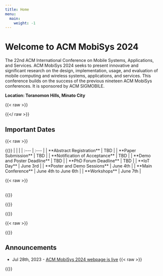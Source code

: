 ```yaml
---
title: Home
menu:
  main:
    weight: -1
---
```

<!-- some parent menus(Attendee info, Author info, etc ...) are defined in config.toml -->

# Welcome to ACM MobiSys 2024 
The 22nd ACM International Conference on Mobile Systems, Applications, and Services. ACM MobiSys 2024 seeks to present innovative and significant research on the design, implementation, usage, and evaluation of mobile computing and wireless systems, applications, and services. This conference builds on the success of the previous nineteen ACM MobiSys conferences. It is sponsored by ACM SIGMOBILE.

**Location: Toranomon Hills, Minato City**

{{< raw >}}
<!-- 
<style>
span.button{
  padding: 10px 16px;
  font-size: 18px;
}
</style>
<div style="text-align:center">
  <span class="button">
    <a href="http://dl.acm.org/citation.cfm?id=3498361"><span class="icon-file-text2"></span> Proceedings on ACM Digital Lib</a>
  </span>
</div>
-->
{{</ raw >}}
<!-- {{< button >}} [{{<raw>}}<span class="icon-file-text2"></span>{{</raw>}} Proceedings on ACM Digital Lib](http://dl.acm.org/citation.cfm?id=3498361) {{</ button >}} -->

<!-- {{< button >}} [Register Now!](https://web.cvent.com/event/4435ad2f-ea03-4091-89b4-f1fc5e7ef753/) {{</ button >}}
 -->

## Important Dates
{{< raw >}}
<div class="split">
{{</ raw >}}
<!-- | | |
| :- | :- | -->
|                                |                           |
| :---                           | :---                      |
| **Abstract Registration**      | TBD                       |
| **Paper Submission**           | TBD                       |
| **Notification of Acceptance** | TBD                       |
| **Demo and Poster Deadline**   | TBD                       |
| **PhD Forum Deadline**         | TBD                       |
| **IoT Day**                    | June 3rd                  |
| **Poster and Demo Sessions**   | June 4th                  |
| **Main Conference**            | June 4th to June 6th      |
| **Workshops**                  | June 7th                  |
<!--
|                                |                           |
| :---                           | :---                      |
| **Abstract Registration**      | December 13th, 2023 AoE   |
| **Paper Submission**           | December 20th, 2023 AoE   |
| **Notification of Acceptance** | March 14th, 2022          |
| **Demo and Poster Deadline**   | May 11th, 2022, 20:00 EDT |
| **PhD Forum Deadline**         | June 10th, 2024 AoE       |
| **IoT Day**                    | June 27th                 |
| **Poster and Demo Sessions**   | June 28th                 |
| **Main Conference**            | June 5th to June 7th      |
| **Workshops**                  | July 1st                  |
-->

<!--{{< youtube-pl PL6jLuiS6wP5bTR9rjQRDFxAVrRP0It6mn >}} -->
{{< raw >}}
</div>
<br>
{{</ raw >}}


{{<raw>}}
<div class="shade1">
  <style>
    div.keynote-highlights img{
      max-height: 240px;
      width: auto;
    }
    @media only screen and (max-width: 600px) {
      div.keynote-highlights img {
        max-height: 105px;
        width: auto;
      }
      div.keynote-highlights{
        font-size: 8px;
        line-height: 1.5em;
      }
    }
  </style>
{{</raw>}}

<!-- 
## Program Highlights

## [IoT Day Keynote Speakers](iot.html)

{{< keynote-highlights>}}
 
| | |
| - | - | - |
| [![Mani Srivastava](./media/iot/mani.jpg) <br /> **Neuro-symbolic Architectures for the Internet of Things** <br /> Mani Srivastava (University of California at Los Angeles, USA)](iot.html#iot1) | [![Luca Mottola](./media/iot/luca.jpg) <br /> **Intermittent Computing: A Reality Check** <br /> Luca Mottola (Politecnico di Milano, Italy)](iot.html#iot2) | [![Chenyang Lu](./media/iot/chenyang.jpg) <br /> **Internet of Medical Things: Predicting Clinical Outcomes with Wearables** <br /> Chenyang Lu (Washington University in St. Louis)](iot.html#iot3) |

| |
| - | - | 
| [![Matthew Caesar](./media/iot/matthew.jpg) <br /> **Towards an Operating System for Digital Twinning** <br /> Matthew Caesar (University of Illinois at Urbana Champaign)](iot.html#iot4) | [![Jae Kim](./media/iot/jae.jpg) <br /> **Tactical Networks: Transforming “Network-Centric” to IoT** <br /> Jae Kim (The Boeing Company)](iot.html#iot5) |

{{</ keynote-highlights >}}

## [Main Program Keynote Speakers](keynotes.html)


{{< keynote-highlights>}}

| | |
| - | - | - |
| [![Andrea Goldsmith](./media/keynotes/andrea.jpg) <br /> **SIGMOBILE Outstanding Contribution Award Talk:**<br/> **Imagining the next generation of wireless networks** <br /> Andrea Goldsmith (Professor, Princeton University)](keynotes.html#keynote1) | [![Fadel Adib](./media/keynotes/fadel.jpg) <br /> **SIGMOBILE Rockstar Award Talk:**<br/>**Decoding Hidden Worlds: Wireless & Sensor Technologies for Oceans, Health, and Robotics** <br /> Fadel Adib (Professor, MIT)](keynotes.html#keynote2) | [![Constantine Polychronopoulos](./media/keynotes/constantine.jpg) <br /> **Industry Keynote:**<br/>**Network Slicing as a Disruptive Paradigm for 5G and Beyond** <br /> Constantine Polychronopoulos (VP, Juniper Networks)](keynotes.html#keynote3) |

{{</ keynote-highlights >}}


## [Industry Tech Talk](techtalk.html)

{{< keynote-highlights>}}
| | |
| - | - | - |
| | [![Ranveer Chandra](/media/headshots-bkp/chandra.jpg) <br /> **Systems Research for Industry** <br /> Ranveer Chandra (Microsoft Research & Agri-Food)](techtalk.html) | |

{{</ keynote-highlights >}}


## [Session Previews](program.html)
| | |
| - | - | - |
| **[Session 1: Mobile Communications](program.html#mobilecomm)**| **[Session 3: Mobile Apps](program.html#apps)** | **[Session 4: Mobile ML](program.html#ml)** |
| {{< youtube-small kTI-sf87G_4 >}} | {{< youtube-small 5xmOsc9lU0M >}} | {{< youtube-small nf3in1rBGxs >}} |
|  **[Session 5: Sensing](program.html#sensing)** |**[Session 6: Security and Privacy](program.html#security)** | **[Session 7: Fault Detection and Tolerance](program.html#fault)** |
|  {{< youtube-small jr1RB2Kp8rQ >}} | {{< youtube-small s5MpGsx-csM >}}| {{< youtube-small XidhH8mxcBc >}} |
|   |**[Session 9: Localization and Tracking](program.html#tracking)** |  |
|  | {{< youtube-small cLCSWv_wrJQ >}}|  | 

{{<raw>}}</div>{{</raw>}}
-->

{{< raw >}}
<div>
<style>
main a {
  color: inherit;
}
</style>
{{</ raw >}}

## Announcements
<!--
- {{< new-inline >}}Jun 25th, 2022 - [Social Activities are online](social-activities.html){{</ new-inline >}}
- Jun 23rd, 2022 - [Health and Safety Policies are online](health-and-safety.html)
- Jun 10th, 2022 - [Sightseeing is online](sightseeing.html)
- Jun 5th, 2022 - [Update hotel booking deadline (Firm deadline: JUN 17th)](venue.html)
- Jun 5th, 2022 - [Accepted Demos are online](accepted-demos.html)
- Jun 3rd, 2022 - [Accepted Posters are online](accepted-posters.html)
- May 31st, 2022 - [PhD Forum is announced](phd-forum.html)
- May 26th, 2022 - [The tentative program schedule is out](program.html)
- May 24th, 2022 - [Keynotes are announced](keynotes.html)
- May 20th, 2022 - [IoT Day Program is announced](iot.html)
- May 18th, 2022 - [Deadline for Student Travel Grant has been extended](student-travel-grant.html)
- May 4th, 2022 - [Deadline for Posters/Demos has been extended](cfposters.html)
- Apr 26th, 2022 - [Registration is now open](registration.html)
- Apr 21st, 2022 - [Visa Information is online](visa.html)
- Apr 11th, 2022 - [Update Camera-ready Deadline (MAY 26th)](camready.html)
- Apr 11th, 2022 - [Accepted Papers are online (conditionally accepted papers)](accepted-papers.html)
- Apr 10th, 2022 - [Student Travel Grant is online](student-travel-grant.html)
- Apr 10th, 2022 - [Venue is online](venue.html)
- Apr 8th, 2022 - [Camera-ready instructions added](camready.html)
- Apr 8th, 2022 - [Video instructions are online](videos.html)
- Apr 7th, 2022 - [N2Women\'s mentoring event](n2women.html)
- Mar 15th, 2022 - [Call for Posters is online (deadline MAY 4th, 2022, 20:00 EDT)](cfposters.html)
- Mar 11th, 2022 - [Call for Demos is online (deadline MAY 4th, 2022, 20:00 EDT)](demos.html)
- Mar 9th, 2022 - [List of Workshops added](wsl.html)
- Feb 11th, 2022 - [Sponsorship is online](sponsorship.html)
- Dec 19th, 2021 - [Call for Workshops is online (deadline JAN 31st, 2022)](cfw.html)
- Dec 4th, 2021 - [Organizing committee added](org.html)
- Dec 1st, 2021 - [Program committee announced](tpc.html)
- Dec 1st, 2021 - [Submission site is online](https://mobisys22.hotcrp.com/)
- Nov 23rd, 2021 - [Submission instructions are online](sub.html)
- Oct 7th, 2021 - [Call for Papers is online](cfp.html)
-->
- Jul 28th, 2023 - [ACM MobiSys 2024 webpage is live](/)
{{< raw >}}
</div>
{{</ raw >}}
